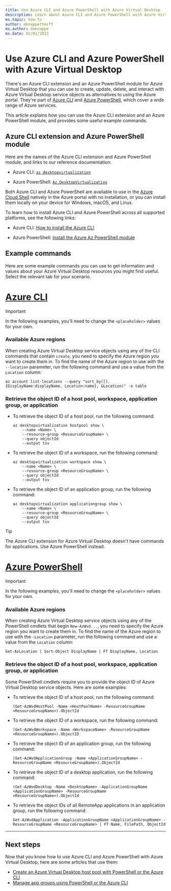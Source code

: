 ```yaml
---
title: Use Azure CLI and Azure PowerShell with Azure Virtual Desktop
description: Learn about Azure CLI and Azure PowerShell with Azure Virtual Desktop and some useful example commands you can run.
ms.topic: how-to
author: dknappettmsft
ms.author: daknappe
ms.date: 02/01/2023
---
```

# Use Azure CLI and Azure PowerShell with Azure Virtual Desktop

There's an Azure CLI extension and an Azure PowerShell module for Azure Virtual Desktop that you can use to create, update, delete, and interact with Azure Virtual Desktop service objects as alternatives to using the Azure portal. They're part of [Azure CLI](/cli/azure/what-is-azure-cli) and [Azure PowerShell](/powershell/azure/what-is-azure-powershell), which cover a wide range of Azure services.

This article explains how you can use the Azure CLI extension and an Azure PowerShell module, and provides some useful example commands.

## Azure CLI extension and Azure PowerShell module

Here are the names of the Azure CLI extension and Azure PowerShell module, and links to our reference documentation:

- Azure CLI: [`az desktopvirtualization`](/cli/azure/desktopvirtualization)

- Azure PowerShell: [`Az.DesktopVirtualization`](/powershell/module/az.desktopvirtualization)

Both Azure CLI and Azure PowerShell are available to use in the [Azure Cloud Shell](../cloud-shell/overview.md) natively in the Azure portal with no installation, or you can install them locally on your device for Windows, macOS, and Linux.

To learn how to install Azure CLI and Azure PowerShell across all supported platforms, see the following links:

- Azure CLI: [How to install the Azure CLI](/cli/azure/install-azure-cli)

- Azure PowerShell: [Install the Azure Az PowerShell module](/powershell/azure/install-az-ps)

## Example commands

Here are some example commands you can use to get information and values about your Azure Virtual Desktop resources you might find useful. Select the relevant tab for your scenario.

# [Azure CLI](#tab/cli)

> [!IMPORTANT]
> In the following examples, you'll need to change the `<placeholder>` values for your own.

### Available Azure regions

When creating Azure Virtual Desktop service objects using any of the CLI commands that contain `create`, you need to specify the Azure region you want to create them in. To find the name of the Azure region to use with the `--location` parameter, run the following command and use a value from the `Location` column:

```azurepowershell
az account list-locations --query "sort_by([].{DisplayName:displayName, Location:name}, &Location)" -o table
```

### Retrieve the object ID of a host pool, workspace, application group, or application

- To retrieve the object ID of a host pool, run the following command:

   ```azurecli
   az desktopvirtualization hostpool show \
       --name <Name> \
       --resource-group <ResourceGroupName> \
       --query objectId 
       --output tsv
   ```

- To retrieve the object ID of a workspace, run the following command:

   ```azurecli
   az desktopvirtualization workspace show \
       --name <Name> \
       --resource-group <ResourceGroupName> \
       --query objectId 
       --output tsv
   ```

- To retrieve the object ID of an application group, run the following command:

   ```azurecli
   az desktopvirtualization applicationgroup show \
       --name <Name> \
       --resource-group <ResourceGroupName> \
       --query objectId 
       --output tsv
   ```

> [!TIP]
> The Azure CLI extension for Azure Virtual Desktop doesn't have commands for applications. Use Azure PowerShell instead.

# [Azure PowerShell](#tab/powershell)

> [!IMPORTANT]
> In the following examples, you'll need to change the `<placeholder>` values for your own.

### Available Azure regions

When creating Azure Virtual Desktop service objects using any of the PowerShell cmdlets that begin `New-AzWvd...`, you need to specify the Azure region you want to create them in. To find the name of the Azure region to use with the `-Location` parameter, run the following command and use a value from the `Location` column:

```azurepowershell
Get-AzLocation | Sort-Object DisplayName | FT DisplayName, Location
```

### Retrieve the object ID of a host pool, workspace, application group, or application

Some PowerShell cmdlets require you to provide the object ID of Azure Virtual Desktop service objects. Here are some examples:

- To retrieve the object ID of a host pool, run the following command:

   ```azurepowershell
   (Get-AzWvdHostPool -Name <HostPoolName> -ResourceGroupName <ResourceGroupName>).ObjectId
   ```

- To retrieve the object ID of a workspace, run the following command:

   ```azurepowershell
   (Get-AzWvdWorkspace -Name <WorkspaceName> -ResourceGroupName <ResourceGroupName>).ObjectID
   ```

- To retrieve the object ID of an application group, run the following command:

   ```azurepowershell
   (Get-AzWvdApplicationGroup -Name <ApplicationGroupName> -ResourceGroupName <ResourceGroupName>).ObjectId
   ```

- To retrieve the object ID of a desktop application, run the following command:

   ```azurepowershell
   (Get-AzWvdDesktop -Name <DesktopName> -ApplicationGroupName <ApplicationGroupName> -ResourceGroupName <ResourceGroupName>).ObjectId
   ```

- To retrieve the object IDs of all RemoteApp applications in an application group, run the following command:

   ```azurepowershell
   Get-AzWvdApplication -ApplicationGroupName <ApplicationGroupName> -ResourceGroupName <ResourceGroupName> | FT Name, FilePath, ObjectId
   ```

---

## Next steps

Now that you know how to use Azure CLI and Azure PowerShell with Azure Virtual Desktop, here are some articles that use them:

- [Create an Azure Virtual Desktop host pool with PowerShell or the Azure CLI](create-host-pools-powershell.md)
- [Manage app groups using PowerShell or the Azure CLI](manage-app-groups-powershell.md)
